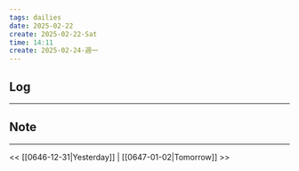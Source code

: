 ```yaml
---
tags: dailies  
date: 2025-02-22
create: 2025-02-22-Sat
time: 14:11
create: 2025-02-24-週一
---
```

## Log
---


## Note
---


<< [[0646-12-31|Yesterday]] | [[0647-01-02|Tomorrow]] >>